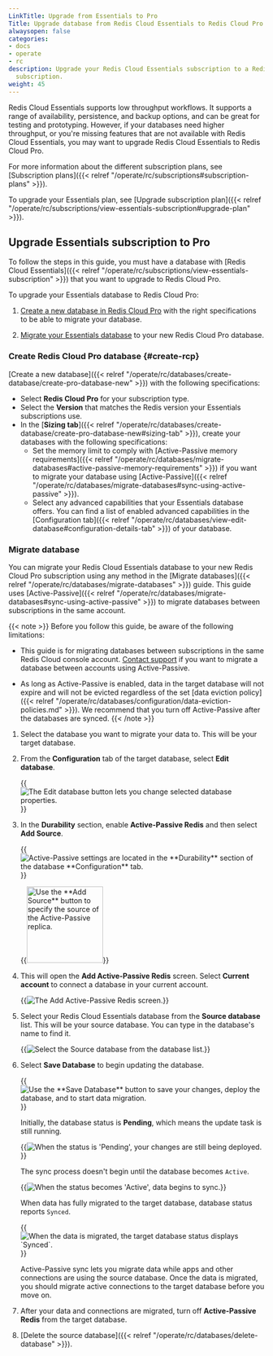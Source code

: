 ```yaml
---
LinkTitle: Upgrade from Essentials to Pro
Title: Upgrade database from Redis Cloud Essentials to Redis Cloud Pro
alwaysopen: false
categories:
- docs
- operate
- rc
description: Upgrade your Redis Cloud Essentials subscription to a Redis Cloud Pro
  subscription.
weight: 45
---
```


Redis Cloud Essentials supports low throughput workflows. It supports a range of availability, persistence, and backup options, and can be great for testing and prototyping. However, if your databases need higher throughput, or you're missing features that are not available with Redis Cloud Essentials, you may want to upgrade Redis Cloud Essentials to Redis Cloud Pro.

For more information about the different subscription plans, see [Subscription plans]({{< relref "/operate/rc/subscriptions#subscription-plans" >}}).

To upgrade your Essentials plan, see [Upgrade subscription plan]({{< relref "/operate/rc/subscriptions/view-essentials-subscription#upgrade-plan" >}}).

## Upgrade Essentials subscription to Pro

To follow the steps in this guide, you must have a database with [Redis Cloud Essentials]({{< relref "/operate/rc/subscriptions/view-essentials-subscription" >}}) that you want to upgrade to Redis Cloud Pro.

To upgrade your Essentials database to Redis Cloud Pro:

1. [Create a new database in Redis Cloud Pro](#create-rcp) with the right specifications to be able to migrate your database.

1. [Migrate your Essentials database](#migrate-database) to your new Redis Cloud Pro database.

### Create Redis Cloud Pro database {#create-rcp}

[Create a new database]({{< relref "/operate/rc/databases/create-database/create-pro-database-new" >}}) with the following specifications:

- Select **Redis Cloud Pro** for your subscription type.
- Select the **Version** that matches the Redis version your Essentials subscriptions use.
- In the [**Sizing tab**]({{< relref "/operate/rc/databases/create-database/create-pro-database-new#sizing-tab" >}}), create your databases with the following specifications:
    - Set the memory limit to comply with [Active-Passive memory requirements]({{< relref "/operate/rc/databases/migrate-databases#active-passive-memory-requirements" >}}) if you want to migrate your database using [Active-Passive]({{< relref "/operate/rc/databases/migrate-databases#sync-using-active-passive" >}}).
    - Select any advanced capabilities that your Essentials database offers. You can find a list of enabled advanced capabilities in the [Configuration tab]({{< relref "/operate/rc/databases/view-edit-database#configuration-details-tab" >}}) of your database.

### Migrate database

You can migrate your Redis Cloud Essentials database to your new Redis Cloud Pro subscription using any method in the [Migrate databases]({{< relref "/operate/rc/databases/migrate-databases" >}}) guide. This guide uses [Active-Passive]({{< relref "/operate/rc/databases/migrate-databases#sync-using-active-passive" >}}) to migrate databases between subscriptions in the same account.

{{< note >}}
Before you follow this guide, be aware of the following limitations:

- This guide is for migrating databases between subscriptions in the same Redis Cloud console account. [Contact support](https://redis.com/company/support/) if you want to migrate a database between accounts using Active-Passive.

- As long as Active-Passive is enabled, data in the target database will not expire and will not be evicted regardless of the set [data eviction policy]({{< relref "/operate/rc/databases/configuration/data-eviction-policies.md" >}}). We recommend that you turn off Active-Passive after the databases are synced. 
{{< /note >}}

1. Select the database you want to migrate your data to. This will be your target database.

1. From the **Configuration** tab of the target database, select **Edit database**.

    {{<image filename="images/rc/button-database-edit.png" alt="The Edit database button lets you change selected database properties." >}}

1. In the **Durability** section, enable **Active-Passive Redis** and then select **Add Source**.

    {{<image filename="images/rc/migrate-data-active-passive-enable.png" alt="Active-Passive settings are located in the **Durability** section of the database **Configuration** tab." >}}

    {{<image filename="images/rc/button-database-uri-add.png" alt="Use the **Add Source** button to specify the source of the Active-Passive replica." width="150px">}}

1. This will open the **Add Active-Passive Redis** screen. Select **Current account** to connect a database in your current account.

    {{<image filename="images/rc/migrate-data-add-active-passive.png" alt="The Add Active-Passive Redis screen." >}}

1. Select your Redis Cloud Essentials database from the **Source database** list. This will be your source database. You can type in the database's name to find it.

    {{<image filename="images/rc/database-add-account-path-list.png" alt="Select the Source database from the database list." >}}

1. Select **Save Database** to begin updating the database.

    {{<image filename="images/rc/button-database-save.png" alt="Use the **Save Database** button to save your changes, deploy the database, and to start data migration." >}}

    Initially, the database status is __Pending__, which means the update task is still running.  

    {{<image filename="images/rc/icon-database-update-status-pending.png" alt="When the status is 'Pending', your changes are still being deployed.">}}

    The sync process doesn't begin until the database becomes `Active`.  

    {{<image filename="images/rc/icon-database-update-status-active.png" alt="When the status becomes 'Active', data begins to sync." >}}

    When data has fully migrated to the target database, database status reports `Synced`.  

    {{<image filename="images/rc/migrate-data-status-synced.png" alt="When the data is migrated, the target database status displays `Synced`." >}}

    Active-Passive sync lets you migrate data while apps and other connections are using the source database. Once the data is migrated, you should migrate active connections to the target database before you move on.

1. After your data and connections are migrated, turn off **Active-Passive Redis** from the target database.

1. [Delete the source database]({{< relref "/operate/rc/databases/delete-database" >}}).



